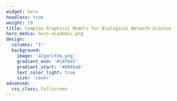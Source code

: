 ```yaml
---
widget: hero
headless: true
weight: 10
title: Complex Graphical Models for Biological Network Science
hero_media: hero-academic.png
design:
  columns: "1"
  background:
    image: 'algorithm.png'
    gradient_end: '#1976d2'
    gradient_start: '#004ba0'
    text_color_light: true
    size: 'cover'
advanced:
  css_class: fullscreen
---
```


